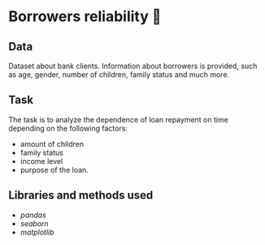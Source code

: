 # Borrowers reliability 🏦

## Data
Dataset about bank clients. Information about borrowers is provided, such as age, gender, number of children, family status and much more.

## Task

The task is to analyze the dependence of loan repayment on time depending on the following factors:
- amount of children
- family status
- income level
- purpose of the loan.

## Libraries and methods used
- *pandas*
- *seaborn*
- *matplotlib*